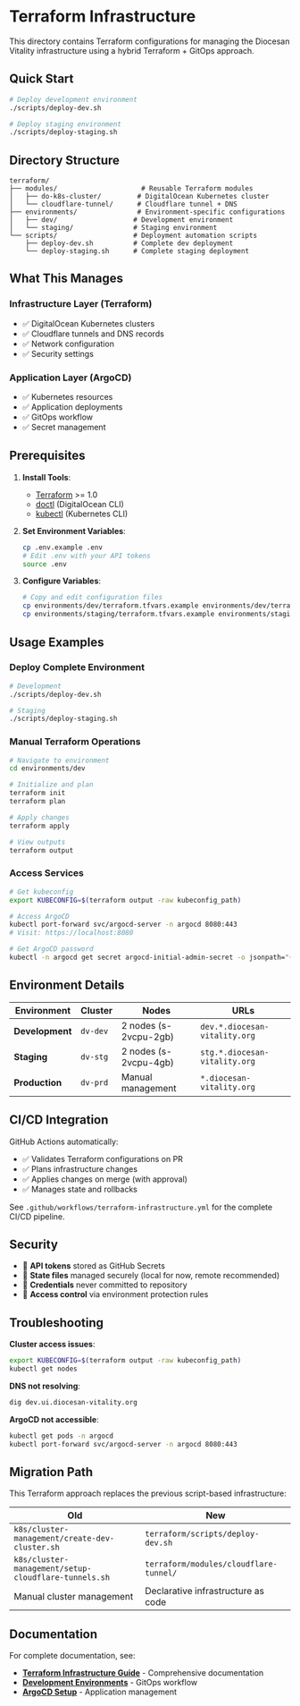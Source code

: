 # Terraform Infrastructure

This directory contains Terraform configurations for managing the Diocesan Vitality infrastructure using a hybrid Terraform + GitOps approach.

## Quick Start

```bash
# Deploy development environment
./scripts/deploy-dev.sh

# Deploy staging environment  
./scripts/deploy-staging.sh
```

## Directory Structure

```
terraform/
├── modules/                     # Reusable Terraform modules
│   ├── do-k8s-cluster/         # DigitalOcean Kubernetes cluster
│   └── cloudflare-tunnel/      # Cloudflare tunnel + DNS
├── environments/               # Environment-specific configurations
│   ├── dev/                   # Development environment
│   └── staging/               # Staging environment
└── scripts/                   # Deployment automation scripts
    ├── deploy-dev.sh          # Complete dev deployment
    └── deploy-staging.sh      # Complete staging deployment
```

## What This Manages

### Infrastructure Layer (Terraform)
- ✅ DigitalOcean Kubernetes clusters
- ✅ Cloudflare tunnels and DNS records
- ✅ Network configuration
- ✅ Security settings

### Application Layer (ArgoCD)
- ✅ Kubernetes resources
- ✅ Application deployments
- ✅ GitOps workflow
- ✅ Secret management

## Prerequisites

1. **Install Tools**:
   - [Terraform](https://developer.hashicorp.com/terraform/downloads) >= 1.0
   - [doctl](https://github.com/digitalocean/doctl) (DigitalOcean CLI)
   - [kubectl](https://kubernetes.io/docs/tasks/tools/) (Kubernetes CLI)

2. **Set Environment Variables**:
   ```bash
   cp .env.example .env
   # Edit .env with your API tokens
   source .env
   ```

3. **Configure Variables**:
   ```bash
   # Copy and edit configuration files
   cp environments/dev/terraform.tfvars.example environments/dev/terraform.tfvars
   cp environments/staging/terraform.tfvars.example environments/staging/terraform.tfvars
   ```

## Usage Examples

### Deploy Complete Environment
```bash
# Development
./scripts/deploy-dev.sh

# Staging
./scripts/deploy-staging.sh
```

### Manual Terraform Operations
```bash
# Navigate to environment
cd environments/dev

# Initialize and plan
terraform init
terraform plan

# Apply changes
terraform apply

# View outputs
terraform output
```

### Access Services
```bash
# Get kubeconfig
export KUBECONFIG=$(terraform output -raw kubeconfig_path)

# Access ArgoCD
kubectl port-forward svc/argocd-server -n argocd 8080:443
# Visit: https://localhost:8080

# Get ArgoCD password
kubectl -n argocd get secret argocd-initial-admin-secret -o jsonpath="{.data.password}" | base64 -d
```

## Environment Details

| Environment | Cluster | Nodes | URLs |
|-------------|---------|--------|------|
| **Development** | `dv-dev` | 2 nodes (s-2vcpu-2gb) | `dev.*.diocesan-vitality.org` |
| **Staging** | `dv-stg` | 2 nodes (s-2vcpu-4gb) | `stg.*.diocesan-vitality.org` |
| **Production** | `dv-prd` | Manual management | `*.diocesan-vitality.org` |

## CI/CD Integration

GitHub Actions automatically:
- ✅ Validates Terraform configurations on PR
- ✅ Plans infrastructure changes
- ✅ Applies changes on merge (with approval)
- ✅ Manages state and rollbacks

See `.github/workflows/terraform-infrastructure.yml` for the complete CI/CD pipeline.

## Security

- 🔐 **API tokens** stored as GitHub Secrets
- 🔐 **State files** managed securely (local for now, remote recommended)
- 🔐 **Credentials** never committed to repository
- 🔐 **Access control** via environment protection rules

## Troubleshooting

**Cluster access issues**:
```bash
export KUBECONFIG=$(terraform output -raw kubeconfig_path)
kubectl get nodes
```

**DNS not resolving**:
```bash
dig dev.ui.diocesan-vitality.org
```

**ArgoCD not accessible**:
```bash
kubectl get pods -n argocd
kubectl port-forward svc/argocd-server -n argocd 8080:443
```

## Migration Path

This Terraform approach replaces the previous script-based infrastructure:

| Old | New |
|-----|-----|
| `k8s/cluster-management/create-dev-cluster.sh` | `terraform/scripts/deploy-dev.sh` |
| `k8s/cluster-management/setup-cloudflare-tunnels.sh` | `terraform/modules/cloudflare-tunnel/` |
| Manual cluster management | Declarative infrastructure as code |

## Documentation

For complete documentation, see:
- **[Terraform Infrastructure Guide](../docs/TERRAFORM_INFRASTRUCTURE.md)** - Comprehensive documentation
- **[Development Environments](../docs/DEVELOPMENT_ENVIRONMENTS.md)** - GitOps workflow
- **[ArgoCD Setup](../k8s/argocd/README.md)** - Application management